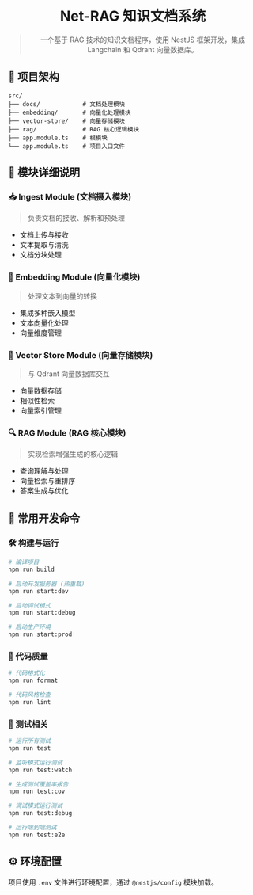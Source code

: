 <div align="center">

# Net-RAG 知识文档系统

> 一个基于 RAG 技术的知识文档程序，使用 NestJS 框架开发，集成 Langchain 和 Qdrant 向量数据库。

</div>

## 📁 项目架构

```
src/
├── docs/            # 文档处理模块
├── embedding/       # 向量化处理模块
├── vector-store/    # 向量存储模块
├── rag/             # RAG 核心逻辑模块
├── app.module.ts    # 根模块
└── app.module.ts    # 项目入口文件
```

## 🧩 模块详细说明

### 📥 Ingest Module (文档摄入模块)
>负责文档的接收、解析和预处理
- 文档上传与接收
- 文本提取与清洗
- 文档分块处理

### 🧠 Embedding Module (向量化模块)
>处理文本到向量的转换
- 集成多种嵌入模型
- 文本向量化处理
- 向量维度管理

### 💾 Vector Store Module (向量存储模块)
>与 Qdrant 向量数据库交互
- 向量数据存储
- 相似性检索
- 向量索引管理

### 🔍 RAG Module (RAG 核心模块)
>实现检索增强生成的核心逻辑
- 查询理解与处理
- 向量检索与重排序
- 答案生成与优化

## 🚀 常用开发命令

### 🛠️ 构建与运行
```bash
# 编译项目
npm run build

# 启动开发服务器 (热重载)
npm run start:dev

# 启动调试模式
npm run start:debug

# 启动生产环境
npm run start:prod
```

### 🎨 代码质量
```bash
# 代码格式化
npm run format

# 代码风格检查
npm run lint
```

### 🧪 测试相关
```bash
# 运行所有测试
npm run test

# 监听模式运行测试
npm run test:watch

# 生成测试覆盖率报告
npm run test:cov

# 调试模式运行测试
npm run test:debug

# 运行端到端测试
npm run test:e2e
```

## ⚙️ 环境配置

项目使用 `.env` 文件进行环境配置，通过 `@nestjs/config` 模块加载。